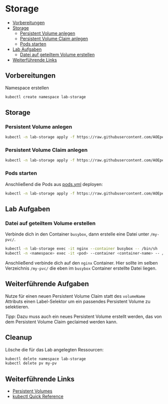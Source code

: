# Storage

<!-- BEGIN mktoc -->

- [Vorbereitungen](#vorbereitungen)
- [Storage](#storage)
  - [Persistent Volume anlegen](#persistent-volume-anlegen)
  - [Persistent Volume Claim anlegen](#persistent-volume-claim-anlegen)
  - [Pods starten](#pods-starten)
- [Lab Aufgaben](#lab-aufgaben)
  - [Datei auf geteiltem Volume erstellen](#datei-auf-geteiltem-volume-erstellen)
- [Weiterführende Links](#weiterführende-links)
<!-- END mktoc -->

## Vorbereitungen

Namespace erstellen

```sh
kubectl create namespace lab-storage
```

## Storage

### Persistent Volume anlegen

```sh
kubectl -n lab-storage apply -f https://raw.githubusercontent.com/AOEpeople/academy-kubernetes-101/main/storage/pv.yml
```

### Persistent Volume Claim anlegen

```sh
kubectl -n lab-storage apply -f https://raw.githubusercontent.com/AOEpeople/academy-kubernetes-101/main/storage/pvc.yml
```

### Pods starten

Anschließend die Pods aus [pods.yml](https://raw.githubusercontent.com/AOEpeople/academy-kubernetes-101/main/storage/pods.yml) deployen:

```sh
kubectl -n lab-storage apply -f https://raw.githubusercontent.com/AOEpeople/academy-kubernetes-101/main/storage/pods.yml
```

## Lab Aufgaben

### Datei auf geteiltem Volume erstellen

Verbinde dich in den Container `busybox`, dann erstelle eine Datei unter `/my-pvc/`.

```sh
kubectl -n lab-storage exec -it nginx --container busybox -- /bin/sh
kubectl -n <namespace> exec -it <pod> --container <container-name> -- /bin/sh
```

Anschließend verbinde dich auf den `nginx` Container. Hier sollte im selben Verzeichnis `/my-pvc/` die eben im `busybox` Container erstellte Datei liegen.

## Weiterführende Aufgaben

Nutze für einen neuen Persistent Volume Claim statt des `volumeName` Attributs einen Label-Selektor um ein passendes Persistent Volume zu selektieren.

*Tipp*: Dazu muss auch ein neues Persistent Volume erstellt werden, das von dem Persistent Volume Claim geclaimed werden kann.

## Cleanup

Lösche die für das Lab angelegten Ressourcen:

```sh
kubectl delete namespace lab-storage
kubectl delete pv my-pv
```

## Weiterführende Links

- [Persistent Volumes](https://kubernetes.io/docs/concepts/storage/persistent-volumes/)
- [kubectl Quick Reference](https://kubernetes.io/docs/reference/kubectl/quick-reference/)
